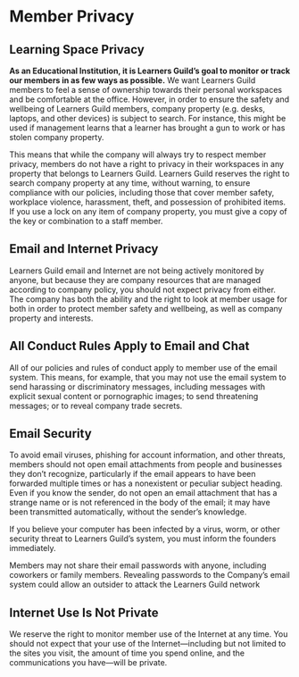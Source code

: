 # Member Privacy

## Learning Space Privacy

**As an Educational Institution, it is Learners Guild’s goal to monitor or track our members in as few ways as possible.** We want Learners Guild members to feel a sense of ownership towards their personal workspaces and be comfortable at the office. However, in order to ensure the safety and wellbeing of Learners Guild members, company property (e.g. desks, laptops, and other devices) is subject to search. For instance, this might be used if management learns that a learner has brought a gun to work or has stolen company property.

This means that while the company will always try to respect member privacy, members do not have a right to privacy in their workspaces in any property that belongs to Learners Guild. Learners Guild reserves the right to search company property at any time, without warning, to ensure compliance with our policies, including those that cover member safety, workplace violence, harassment, theft, and possession of prohibited items. If you use a lock on any item of company property, you must give a copy of the key or combination to a staff member.

## Email and Internet Privacy

Learners Guild email and Internet are not being actively monitored by anyone, but because they are company resources that are managed according to company policy, you should not expect privacy from either. The company has both the ability and the right to look at member usage for both in order to protect member safety and wellbeing, as well as company property and interests.

## All Conduct Rules Apply to Email and Chat

All of our policies and rules of conduct apply to member use of the email system. This means, for example, that you may not use the email system to send harassing or discriminatory messages, including messages with explicit sexual content or pornographic images; to send threatening messages; or to reveal company trade secrets.

## Email Security

To avoid email viruses, phishing for account information, and other threats, members should not open email attachments from people and businesses they don’t recognize, particularly if the email appears to have been forwarded multiple times or has a nonexistent or peculiar subject heading. Even if you know the sender, do not open an email attachment that has a strange name or is not referenced in the body of the email; it may have been transmitted automatically, without the sender’s knowledge.

If you believe your computer has been infected by a virus, worm, or other security threat to Learners Guild’s system, you must inform the founders immediately.

Members may not share their email passwords with anyone, including coworkers or family members. Revealing passwords to the Company’s email system could allow an outsider to attack the Learners Guild network

## Internet Use Is Not Private

We reserve the right to monitor member use of the Internet at any time. You should not expect that your use of the Internet—including but not limited to the sites you visit, the amount of time you spend online, and the communications you have—will be private.
